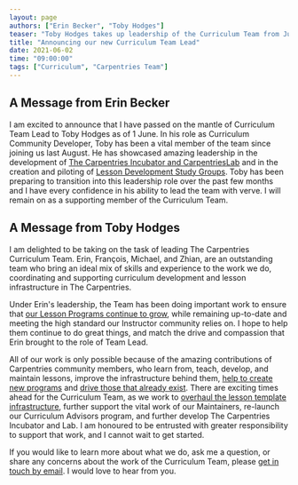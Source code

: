 ```yaml
---
layout: page
authors: ["Erin Becker", "Toby Hodges"]
teaser: "Toby Hodges takes up leadership of the Curriculum Team from June 2021."
title: "Announcing our new Curriculum Team Lead"
date: 2021-06-02
time: "09:00:00"
tags: ["Curriculum", "Carpentries Team"]
---
```

## A Message from Erin Becker

I am excited to announce that I have passed on the mantle of Curriculum Team Lead to Toby Hodges as of 1 June. In his role as Curriculum Community Developer, Toby has been a vital member of the team since joining us last August. He has showcased amazing leadership in the development of [The Carpentries Incubator and CarpentriesLab](https://carpentries.org/community-lessons/) and in the creation and piloting of [Lesson Development Study Groups](https://carpentries.org/blog/2021/06/ldsg1-retrospective/). Toby has been preparing to transition into this leadership role over the past few months and I have every confidence in his ability to lead the team with verve. I will remain on as a supporting member of the Curriculum Team.

## A Message from Toby Hodges

I am delighted to be taking on the task of leading The Carpentries Curriculum Team.
Erin, François, Michael, and Zhian, are an outstanding team who bring an ideal mix of skills and experience to the work we do, coordinating and supporting curriculum development and lesson infrastructure in The Carpentries.

Under Erin's leadership, the Team has been doing important work to ensure that
[our Lesson Programs continue to grow](https://carpentries.org/blog/2021/04/call-for-beta-applications-astronomy/),
while remaining up-to-date and meeting the high standard our Instructor community relies on.
I hope to help them continue to do great things, and match the drive and compassion that Erin brought to the role of Team Lead.

All of our work is only possible because of the amazing contributions of Carpentries community members, who learn from, teach, develop, and maintain lessons, improve the infrastructure behind them,
[help to create new programs](https://carpentries.org/blog/2020/12/lesson-development-study-groups/) and
[drive those that already exist](https://carpentries.org/blog/2020/11/introducing-Dan-Chen-as-Maintainer-Community-Lead/). There are exciting times ahead for the Curriculum Team, as we work to [overhaul the lesson template infrastructure](https://carpentries.org/blog/2020/08/lesson-template-design/), further support the vital work of our Maintainers, re-launch our Curriculum Advisors program, and further develop The Carpentries Incubator and Lab. I am honoured to be entrusted with greater responsibility to support that work, and I cannot wait to get started.

If you would like to learn more about what we do, ask me a question, or share any concerns about the work of the Curriculum Team, please
[get in touch by email](mailto:tobyhodges@carpentries.org). I would love to hear from you.
